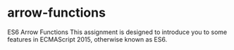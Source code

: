 # arrow-functions
ES6 Arrow Functions This assignment is designed to introduce you to some features in ECMAScript 2015, otherwise known as ES6.
